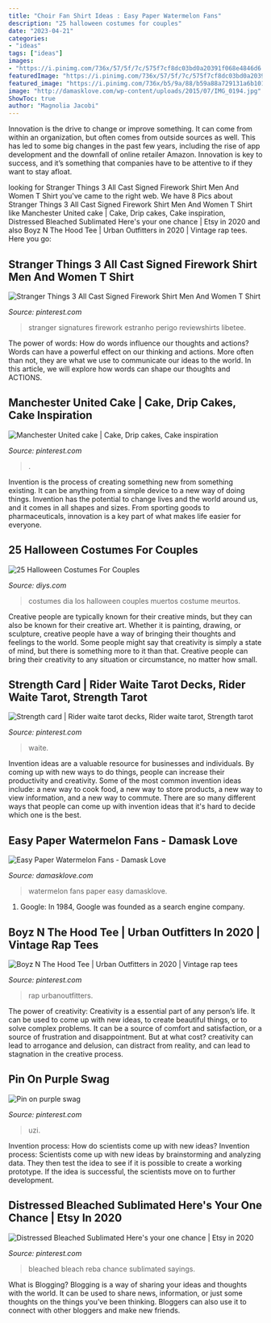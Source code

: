 ```yaml
---
title: "Choir Fan Shirt Ideas : Easy Paper Watermelon Fans"
description: "25 halloween costumes for couples"
date: "2023-04-21"
categories:
- "ideas"
tags: ["ideas"]
images:
- "https://i.pinimg.com/736x/57/5f/7c/575f7cf8dc03bd0a20391f068e4846d6.jpg"
featuredImage: "https://i.pinimg.com/736x/57/5f/7c/575f7cf8dc03bd0a20391f068e4846d6.jpg"
featured_image: "https://i.pinimg.com/736x/b5/9a/88/b59a88a729131a6b101b0752d98035fc.jpg"
image: "http://damasklove.com/wp-content/uploads/2015/07/IMG_0194.jpg"
ShowToc: true
author: "Magnolia Jacobi"
---
```



Innovation is the drive to change or improve something. It can come from within an organization, but often comes from outside sources as well. This has led to some big changes in the past few years, including the rise of app development and the downfall of online retailer Amazon. Innovation is key to success, and it’s something that companies have to be attentive to if they want to stay afloat.

	

		
looking for Stranger Things 3 All Cast Signed Firework Shirt Men And Women T Shirt you've came to the right web. We have 8 Pics about Stranger Things 3 All Cast Signed Firework Shirt Men And Women T Shirt like Manchester United cake | Cake, Drip cakes, Cake inspiration, Distressed Bleached Sublimated Here&#039;s your one chance | Etsy in 2020 and also Boyz N The Hood Tee | Urban Outfitters in 2020 | Vintage rap tees. Here you go:
		
    
## Stranger Things 3 All Cast Signed Firework Shirt Men And Women T Shirt

<img loading=lazy src="https://i.pinimg.com/736x/b5/9a/88/b59a88a729131a6b101b0752d98035fc.jpg" onerror="this.onerror=null;this.src='https://tse3.mm.bing.net/th?id=OIP.qLnlLVt7ndRtVqXqo6408QHaJ_&amp;pid=15.1';" alt="Stranger Things 3 All Cast Signed Firework Shirt Men And Women T Shirt">

_Source: pinterest.com_

>stranger signatures firework estranho perigo reviewshirts libetee. 

	

The power of words: How do words influence our thoughts and actions?
Words can have a powerful effect on our thinking and actions. More often than not, they are what we use to communicate our ideas to the world. In this article, we will explore how words can shape our thoughts and ACTIONS.

    
## Manchester United Cake | Cake, Drip Cakes, Cake Inspiration

<img loading=lazy src="https://i.pinimg.com/736x/1d/49/33/1d493326be88660fc467910c077e91a6.jpg" onerror="this.onerror=null;this.src='https://tse2.mm.bing.net/th?id=OIP.2Mj8fAyasqy4KWT9R_ENpQHaLH&amp;pid=15.1';" alt="Manchester United cake | Cake, Drip cakes, Cake inspiration">

_Source: pinterest.com_

>. 

	

Invention is the process of creating something new from something existing. It can be anything from a simple device to a new way of doing things. Invention has the potential to change lives and the world around us, and it comes in all shapes and sizes. From sporting goods to pharmaceuticals, innovation is a key part of what makes life easier for everyone.

    
## 25 Halloween Costumes For Couples

<img loading=lazy src="https://cdn.diys.com/wp-content/uploads/2016/09/dia-de-los-muertos-costumes.jpg" onerror="this.onerror=null;this.src='https://tse2.mm.bing.net/th?id=OIP.mcPkSMtpDeoDl-GiLLmu6AHaLH&amp;pid=15.1';" alt="25 Halloween Costumes For Couples">

_Source: diys.com_

>costumes dia los halloween couples muertos costume meurtos. 

	

Creative people are typically known for their creative minds, but they can also be known for their creative art. Whether it is painting, drawing, or sculpture, creative people have a way of bringing their thoughts and feelings to the world. Some people might say that creativity is simply a state of mind, but there is something more to it than that. Creative people can bring their creativity to any situation or circumstance, no matter how small.

    
## Strength Card | Rider Waite Tarot Decks, Rider Waite Tarot, Strength Tarot

<img loading=lazy src="https://i.pinimg.com/736x/73/21/99/7321994946efbb2f362a3fb0799b8cc5--daily-tarot-tarot-reading.jpg" onerror="this.onerror=null;this.src='https://tse3.mm.bing.net/th?id=OIP.d1NeTMBpQ9yupLeXN9U10QAAAA&amp;pid=15.1';" alt="Strength card | Rider waite tarot decks, Rider waite tarot, Strength tarot">

_Source: pinterest.com_

>waite. 

	

Invention ideas are a valuable resource for businesses and individuals. By coming up with new ways to do things, people can increase their productivity and creativity. Some of the most common invention ideas include: a new way to cook food, a new way to store products, a new way to view information, and a new way to commute. There are so many different ways that people can come up with invention ideas that it's hard to decide which one is the best.

    
## Easy Paper Watermelon Fans - Damask Love

<img loading=lazy src="http://damasklove.com/wp-content/uploads/2015/07/IMG_0194.jpg" onerror="this.onerror=null;this.src='https://tse1.mm.bing.net/th?id=OIP.m7DEwd1MO1IR9VXlqDKvYgHaLH&amp;pid=15.1';" alt="Easy Paper Watermelon Fans - Damask Love">

_Source: damasklove.com_

>watermelon fans paper easy damasklove. 

	

1. Google: In 1984, Google was founded as a search engine company.

    
## Boyz N The Hood Tee | Urban Outfitters In 2020 | Vintage Rap Tees

<img loading=lazy src="https://i.pinimg.com/736x/57/5f/7c/575f7cf8dc03bd0a20391f068e4846d6.jpg" onerror="this.onerror=null;this.src='https://tse2.mm.bing.net/th?id=OIP.tjzJb78g0YI7Xri1BPihBwHaLG&amp;pid=15.1';" alt="Boyz N The Hood Tee | Urban Outfitters in 2020 | Vintage rap tees">

_Source: pinterest.com_

>rap urbanoutfitters. 

	

The power of creativity:
Creativity is a essential part of any person’s life. It can be used to come up with new ideas, to create beautiful things, or to solve complex problems. It can be a source of comfort and satisfaction, or a source of frustration and disappointment. But at what cost? creativity can lead to arrogance and delusion, can distract from reality, and can lead to stagnation in the creative process.

    
## Pin On Purple Swag

<img loading=lazy src="https://i.pinimg.com/736x/23/69/d6/2369d66842264464b0432956c3ba8bed.jpg" onerror="this.onerror=null;this.src='https://tse2.mm.bing.net/th?id=OIP.2bnEpZFgFoIAKcJ74cPtLAHaNE&amp;pid=15.1';" alt="Pin on purple swag">

_Source: pinterest.com_

>uzi. 

	

Invention process: How do scientists come up with new ideas?
Invention process: Scientists come up with new ideas by brainstorming and analyzing data. They then test the idea to see if it is possible to create a working prototype. If the idea is successful, the scientists move on to further development.

    
## Distressed Bleached Sublimated Here&#039;s Your One Chance | Etsy In 2020

<img loading=lazy src="https://i.pinimg.com/736x/3d/d3/c0/3dd3c06b334963528ff8ecce3f278166.jpg" onerror="this.onerror=null;this.src='https://tse1.mm.bing.net/th?id=OIP.G-jm7u-aJnQ08Fe_b709AwHaHa&amp;pid=15.1';" alt="Distressed Bleached Sublimated Here&#039;s your one chance | Etsy in 2020">

_Source: pinterest.com_

>bleached bleach reba chance sublimated sayings. 

	

What is Blogging?
Blogging is a way of sharing your ideas and thoughts with the world. It can be used to share news, information, or just some thoughts on the things you’ve been thinking. Bloggers can also use it to connect with other bloggers and make new friends.


